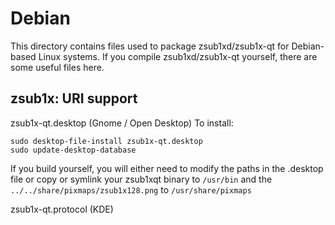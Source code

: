 
Debian
====================
This directory contains files used to package zsub1xd/zsub1x-qt
for Debian-based Linux systems. If you compile zsub1xd/zsub1x-qt yourself, there are some useful files here.

## zsub1x: URI support ##


zsub1x-qt.desktop  (Gnome / Open Desktop)
To install:

	sudo desktop-file-install zsub1x-qt.desktop
	sudo update-desktop-database

If you build yourself, you will either need to modify the paths in
the .desktop file or copy or symlink your zsub1xqt binary to `/usr/bin`
and the `../../share/pixmaps/zsub1x128.png` to `/usr/share/pixmaps`

zsub1x-qt.protocol (KDE)

